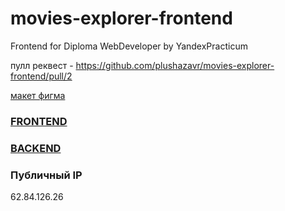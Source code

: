 # movies-explorer-frontend
Frontend for Diploma WebDeveloper by YandexPracticum

пулл реквест - https://github.com/plushazavr/movies-explorer-frontend/pull/2


[макет фигма](https://www.figma.com/file/K0ufhKax93qVsX6dwk5IE2/Diploma-(Copy)?node-id=932%3A2618)  

### [FRONTEND](https://diploma.kazantseva.nomoredomains.sbs)

### [BACKEND](https://api.diploma.kazantseva.nomoredomains.sbs)

### Публичный IP

62.84.126.26
